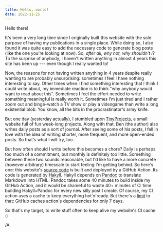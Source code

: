 ```yaml
---
title: Hello, world!
date: 2022-11-25
---
```


Hello there! 

It's been a very long time since I originally built this website with the sole purpose of having my publications in a single place. While doing so, I also found it was quite easy to add the necessary code to generate blog posts (like the one you're looking at now). So, _after all, why not, why shouldn't I_? To the surprise of anybody, I haven't written anything in almost 4 years this site has been up --- even though I really wanted to! 

Now, the reasons for not having written anything in 4 years despite really wanting to are probably unsurprising: sometimes I feel I have nothing interesting to say. Other times when I find something interesting that I think I could write about, my immediate reaction is to think "why anybody would want to read about this". Sometimes I feel the effort needed to write something meaningful is really worth it. Sometimes I'm just tired and I rather zoom out and binge-watch a TV show or play a videogame than write a long existential blob. You know, all the bits in the procrastinator's army knife. 

But one day (yesterday actually), I stumbled upon [TinyProjects](https://tinyprojects.dev/), a small website full of fun week-long projects. Along with that, Ben (the author) also writes daily posts as a sort of journal. After seeing some of his posts, I fell in love with the idea of writing shorter, more frequent, and more open-ended posts. So that's what I will try, too. 

But how often should I write before this becomes a chore? Daily is perhaps too much of a commitment, but monthly is definitely too little. Something between these two sounds reasonable, but I'd like to have a more concrete (however arbitrary) timescale to start feeling I'm getting behind. So here's one: this website's [source code](https://github.com/agustinmista/website) is built and deployed by a GitHub Action. Its code is generated by [Hakyll](https://jaspervdj.be/hakyll/). Hakyll depends on [Pandoc](https://pandoc.org/) to translate Markdown into HTML. Pandoc takes some 40 minutes to build inside my GitHub Action, and it would be shameful to waste 40+ minutes of CI time building Hakyll+Pandoc for every new silly post I create. Of course, my CI action uses a cache to keep everything hot'n'ready. But there's a [limit](https://docs.github.com/en/actions/using-workflows/caching-dependencies-to-speed-up-workflows#usage-limits-and-eviction-policy) to that: GitHub caches action's dependencies for only 7 days. 

So that's my target, to write stuff often to keep alive my website's CI cache :) 

/A
